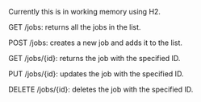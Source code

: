 Currently this is in working memory using H2.

GET /jobs: returns all the jobs in the list.

POST /jobs: creates a new job and adds it to the list.

GET /jobs/{id}: returns the job with the specified ID.

PUT /jobs/{id}: updates the job with the specified ID.

DELETE /jobs/{id}: deletes the job with the specified ID.
